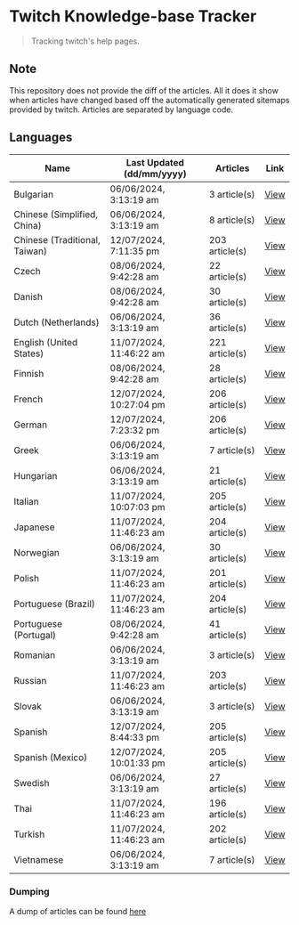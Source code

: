 # Twitch Knowledge-base Tracker
> Tracking twitch's help pages. 

## Note
This repository does not provide the diff of the articles. All it does it show when articles have changed based
off the automatically generated sitemaps provided by twitch. Articles are separated by language code.

## Languages

| Name                          | Last Updated (dd/mm/yyyy) | Articles       | Link                   |
|-------------------------------|---------------------------|----------------|------------------------|
| Bulgarian                     | 06/06/2024, 3:13:19 am    | 3 article(s)   | [View](docs/bg.md)     |
| Chinese (Simplified, China)   | 06/06/2024, 3:13:19 am    | 8 article(s)   | [View](docs/zh_CN.md)  |
| Chinese (Traditional, Taiwan) | 12/07/2024, 7:11:35 pm    | 203 article(s) | [View](docs/zh_TW.md)  |
| Czech                         | 08/06/2024, 9:42:28 am    | 22 article(s)  | [View](docs/cs.md)     |
| Danish                        | 08/06/2024, 9:42:28 am    | 30 article(s)  | [View](docs/da.md)     |
| Dutch (Netherlands)           | 06/06/2024, 3:13:19 am    | 36 article(s)  | [View](docs/nl_NL.md)  |
| English (United States)       | 11/07/2024, 11:46:22 am   | 221 article(s) | [View](docs/en_US.md)  |
| Finnish                       | 08/06/2024, 9:42:28 am    | 28 article(s)  | [View](docs/fi.md)     |
| French                        | 12/07/2024, 10:27:04 pm   | 206 article(s) | [View](docs/fr.md)     |
| German                        | 12/07/2024, 7:23:32 pm    | 206 article(s) | [View](docs/de.md)     |
| Greek                         | 06/06/2024, 3:13:19 am    | 7 article(s)   | [View](docs/el.md)     |
| Hungarian                     | 06/06/2024, 3:13:19 am    | 21 article(s)  | [View](docs/hu.md)     |
| Italian                       | 11/07/2024, 10:07:03 pm   | 205 article(s) | [View](docs/it.md)     |
| Japanese                      | 11/07/2024, 11:46:23 am   | 204 article(s) | [View](docs/ja.md)     |
| Norwegian                     | 06/06/2024, 3:13:19 am    | 30 article(s)  | [View](docs/no.md)     |
| Polish                        | 11/07/2024, 11:46:23 am   | 201 article(s) | [View](docs/pl.md)     |
| Portuguese (Brazil)           | 11/07/2024, 11:46:23 am   | 204 article(s) | [View](docs/pt_BR.md)  |
| Portuguese (Portugal)         | 08/06/2024, 9:42:28 am    | 41 article(s)  | [View](docs/pt_PT.md)  |
| Romanian                      | 06/06/2024, 3:13:19 am    | 3 article(s)   | [View](docs/ro.md)     |
| Russian                       | 11/07/2024, 11:46:23 am   | 203 article(s) | [View](docs/ru.md)     |
| Slovak                        | 06/06/2024, 3:13:19 am    | 3 article(s)   | [View](docs/sk.md)     |
| Spanish                       | 12/07/2024, 8:44:33 pm    | 205 article(s) | [View](docs/es.md)     |
| Spanish (Mexico)              | 12/07/2024, 10:01:33 pm   | 205 article(s) | [View](docs/es_MX.md)  |
| Swedish                       | 06/06/2024, 3:13:19 am    | 27 article(s)  | [View](docs/sv.md)     |
| Thai                          | 11/07/2024, 11:46:23 am   | 196 article(s) | [View](docs/th.md)     |
| Turkish                       | 11/07/2024, 11:46:23 am   | 202 article(s) | [View](docs/tr.md)     |
| Vietnamese                    | 06/06/2024, 3:13:19 am    | 7 article(s)   | [View](docs/vi.md)     |

### Dumping
A dump of articles can be found [here](docs/RAW.md)
